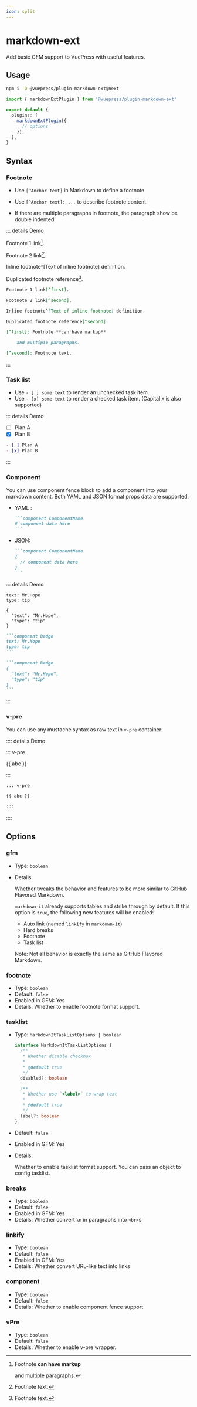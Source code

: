 ```yaml
---
icon: split
---
```


# markdown-ext

<NpmBadge package="@vuepress/plugin-markdown-ext" />

Add basic GFM support to VuePress with useful features.

## Usage

```bash
npm i -D @vuepress/plugin-markdown-ext@next
```

```ts
import { markdownExtPlugin } from '@vuepress/plugin-markdown-ext'

export default {
  plugins: [
    markdownExtPlugin({
      // options
    }),
  ],
}
```

## Syntax

### Footnote

- Use `[^Anchor text]` in Markdown to define a footnote

- Use `[^Anchor text]: ...` to describe footnote content

- If there are multiple paragraphs in footnote, the paragraph show be double indented

::: details Demo

Footnote 1 link[^first].

Footnote 2 link[^second].

Inline footnote^[Text of inline footnote] definition.

Duplicated footnote reference[^second].

[^first]: Footnote **can have markup**

    and multiple paragraphs.

[^second]: Footnote text.

```md
Footnote 1 link[^first].

Footnote 2 link[^second].

Inline footnote^[Text of inline footnote] definition.

Duplicated footnote reference[^second].

[^first]: Footnote **can have markup**

    and multiple paragraphs.

[^second]: Footnote text.
```

:::

### Task list

- Use `- [ ] some text` to render an unchecked task item.
- Use `- [x] some text` to render a checked task item. (Capital `X` is also supported)

::: details Demo

- [ ] Plan A
- [x] Plan B

```md
- [ ] Plan A
- [x] Plan B
```

:::

### Component

You can use component fence block to add a component into your markdown content. Both YAML and JSON format props data are supported:

- YAML <Badge text="Recommended" type="tip" />:

  ````md
  ```component ComponentName
  # component data here
  ```
  ````

- JSON:

  ````md
  ```component ComponentName
  {
    // component data here
  }
  ```
  ````

::: details Demo

```component Badge
text: Mr.Hope
type: tip
```

```component Badge
{
  "text": "Mr.Hope",
  "type": "tip"
}
```

````md
```component Badge
text: Mr.Hope
type: tip
```

```component Badge
{
  "text": "Mr.Hope",
  "type": "tip"
}
```
````

:::

### v-pre

You can use any mustache syntax as raw text in `v-pre` container:

:::: details Demo

::: v-pre

{{ abc }}

:::

```md
::: v-pre

{{ abc }}

:::
```

::::

## Options

### gfm

- Type: `boolean`

- Details:

  Whether tweaks the behavior and features to be more similar to GitHub Flavored Markdown.

  `markdown-it` already supports tables and strike through by default. If this option is `true`, the following new features will be enabled:

  - Auto link (named `linkify` in `markdown-it`)
  - Hard breaks
  - Footnote
  - Task list

  Note: Not all behavior is exactly the same as GitHub Flavored Markdown.

### footnote

- Type: `boolean`
- Default: `false`
- Enabled in GFM: Yes
- Details: Whether to enable footnote format support.

### tasklist

- Type: `MarkdownItTaskListOptions | boolean`

  ```ts
  interface MarkdownItTaskListOptions {
    /**
     * Whether disable checkbox
     *
     * @default true
     */
    disabled?: boolean

    /**
     * Whether use `<label>` to wrap text
     *
     * @default true
     */
    label?: boolean
  }
  ```

- Default: `false`
- Enabled in GFM: Yes
- Details:

  Whether to enable tasklist format support. You can pass an object to config tasklist.

### breaks

- Type: `boolean`
- Default: `false`
- Enabled in GFM: Yes
- Details: Whether convert `\n` in paragraphs into `<br>`s

### linkify

- Type: `boolean`
- Default: `false`
- Enabled in GFM: Yes
- Details: Whether convert URL-like text into links

### component

- Type: `boolean`
- Default: `false`
- Details: Whether to enable component fence support

### vPre

- Type: `boolean`
- Default: `false`
- Details: Whether to enable v-pre wrapper.
